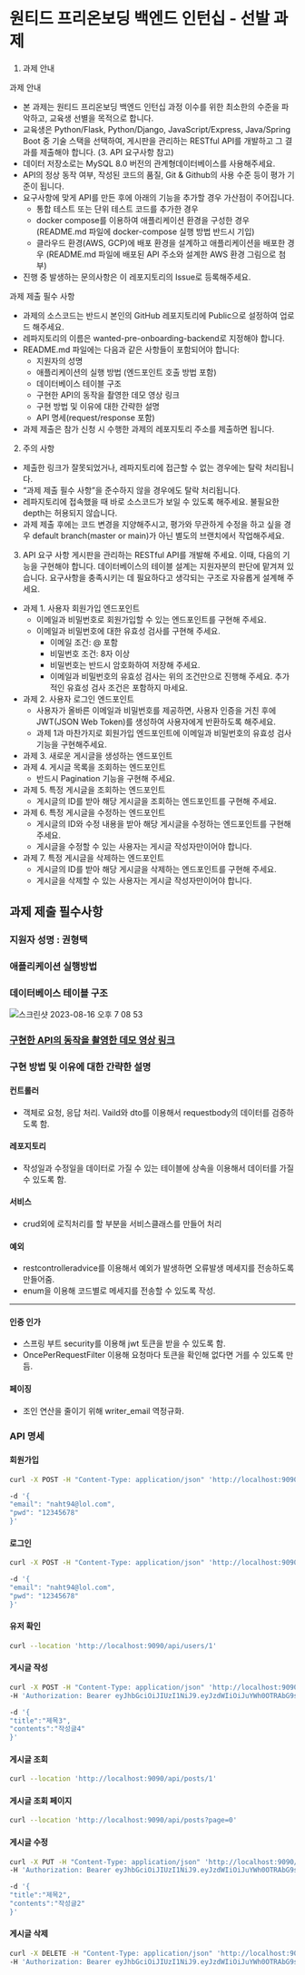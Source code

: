 # 원티드 프리온보딩 백엔드 인턴십 - 선발 과제


1. 과제 안내

과제 안내
* 본 과제는 원티드 프리온보딩 백엔드 인턴십 과정 이수를 위한 최소한의 수준을 파악하고, 교육생 선별을 목적으로 합니다.
* 교육생은 Python/Flask, Python/Django, JavaScript/Express, Java/Spring Boot 중 기술 스택을 선택하여, 게시판을 관리하는 RESTful API를 개발하고 그 결과를 제출해야 합니다. (3. API 요구사항 참고)
* 데이터 저장소로는 MySQL 8.0 버전의 관계형데이터베이스를 사용해주세요.
* API의 정상 동작 여부, 작성된 코드의 품질, Git & Github의 사용 수준 등이 평가 기준이 됩니다.
* 요구사항에 맞게 API를 만든 후에 아래의 기능을 추가할 경우 가산점이 주어집니다.
    * 통합 테스트 또는 단위 테스트 코드를 추가한 경우
    * docker compose를 이용하여 애플리케이션 환경을 구성한 경우 (README.md 파일에 docker-compose 실행 방법 반드시 기입)
    * 클라우드 환경(AWS, GCP)에 배포 환경을 설계하고 애플리케이션을 배포한 경우 (README.md 파일에 배포된 API 주소와 설계한 AWS 환경 그림으로 첨부)
* 진행 중 발생하는 문의사항은 이 레포지토리의 Issue로 등록해주세요.

과제 제출 필수 사항
* 과제의 소스코드는 반드시 본인의 GitHub 레포지토리에 Public으로 설정하여 업로드 해주세요.
* 레파지토리의 이름은 wanted-pre-onboarding-backend로 지정해야 합니다.
* README.md 파일에는 다음과 같은 사항들이 포함되어야 합니다:
    * 지원자의 성명
    * 애플리케이션의 실행 방법 (엔드포인트 호출 방법 포함)
    * 데이터베이스 테이블 구조
    * 구현한 API의 동작을 촬영한 데모 영상 링크
    * 구현 방법 및 이유에 대한 간략한 설명
    * API 명세(request/response 포함)
* 과제 제출은 참가 신청 시 수행한 과제의 레포지토리 주소를 제출하면 됩니다.
 

2. 주의 사항
* 제출한 링크가 잘못되었거나, 레파지토리에 접근할 수 없는 경우에는 탈락 처리됩니다.
* “과제 제출 필수 사항”을 준수하지 않을 경우에도 탈락 처리됩니다.
* 레파지토리에 접속했을 때 바로 소스코드가 보일 수 있도록 해주세요. 불필요한 depth는 허용되지 않습니다.
* 과제 제출 후에는 코드 변경을 지양해주시고, 평가와 무관하게 수정을 하고 싶을 경우 default branch(master or main)가 아닌 별도의 브랜치에서 작업해주세요.
 

3. API 요구 사항
                                                                                                        게시판을 관리하는 RESTful API를 개발해 주세요. 이때, 다음의 기능을 구현해야 합니다. 데이터베이스의 테이블 설계는 지원자분의 판단에 맡겨져 있습니다. 요구사항을 충족시키는 데 필요하다고 생각되는 구조로 자유롭게 설계해 주세요.
* 과제 1. 사용자 회원가입 엔드포인트
    * 이메일과 비밀번호로 회원가입할 수 있는 엔드포인트를 구현해 주세요.
    * 이메일과 비밀번호에 대한 유효성 검사를 구현해 주세요.
        * 이메일 조건: @ 포함
        * 비밀번호 조건: 8자 이상
        * 비밀번호는 반드시 암호화하여 저장해 주세요.
        * 이메일과 비밀번호의 유효성 검사는 위의 조건만으로 진행해 주세요. 추가적인 유효성 검사 조건은 포함하지 마세요.
* 과제 2. 사용자 로그인 엔드포인트
    * 사용자가 올바른 이메일과 비밀번호를 제공하면, 사용자 인증을 거친 후에 JWT(JSON Web Token)를 생성하여 사용자에게 반환하도록 해주세요.
    * 과제 1과 마찬가지로 회원가입 엔드포인트에 이메일과 비밀번호의 유효성 검사기능을 구현해주세요.
* 과제 3. 새로운 게시글을 생성하는 엔드포인트
* 과제 4. 게시글 목록을 조회하는 엔드포인트
    * 반드시 Pagination 기능을 구현해 주세요.
* 과제 5. 특정 게시글을 조회하는 엔드포인트
    * 게시글의 ID를 받아 해당 게시글을 조회하는 엔드포인트를 구현해 주세요.
* 과제 6. 특정 게시글을 수정하는 엔드포인트
    * 게시글의 ID와 수정 내용을 받아 해당 게시글을 수정하는 엔드포인트를 구현해 주세요.
    * 게시글을 수정할 수 있는 사용자는 게시글 작성자만이어야 합니다.
* 과제 7. 특정 게시글을 삭제하는 엔드포인트
    * 게시글의 ID를 받아 해당 게시글을 삭제하는 엔드포인트를 구현해 주세요.
    * 게시글을 삭제할 수 있는 사용자는 게시글 작성자만이어야 합니다.

## 과제 제출 필수사항

### 지원자 성명 : 권형택

### 애플리케이션 실행방법

### 데이터베이스 테이블 구조
![스크린샷 2023-08-16 오후 7 08 53](https://github.com/naht94/wanted-pre-onboarding-backend/assets/126442625/d747c010-a931-4889-8212-63418b537679)
### [구현한 API의 동작을 촬영한 데모 영상 링크](https://youtu.be/L8Lx65mfXXw)

### 구현 방법 및 이유에 대한 간략한 설명

#### 컨트롤러
 - 객체로 요청, 응답 처리. Vaild와 dto를 이용해서 requestbody의 데이터를 검증하도록 함.
#### 레포지토리
 - 작성일과 수정일을 데이터로 가질 수 있는 테이블에 상속을 이용해서 데이터를 가질 수 있도록 함.
#### 서비스
 - crud외에 로직처리를 할 부분을 서비스클래스를 만들어 처리
#### 예외
 - restcontrolleradvice를 이용해서 예외가 발생하면 오류발생 메세지를 전송하도록 만들어줌.
 - enum을 이용해 코드별로 메세지를 전송할 수 있도록 작성.
----
#### 인증 인가
 - 스프링 부트 security를 이용해 jwt 토큰을 받을 수 있도록 함.
 - OncePerRequestFilter 이용해 요청마다 토큰을 확인해 없다면 거를 수 있도록 만듬.
#### 페이징
 - 조인 연산을 줄이기 위해 writer_email 역정규화.
### API 명세

#### 회원가입
```bash
curl -X POST -H "Content-Type: application/json" 'http://localhost:9090/api/auth/sign-up' \

-d '{
"email": "naht94@lol.com",
"pwd": "12345678"
}'
```
#### 로그인
```bash
curl -X POST -H "Content-Type: application/json" 'http://localhost:9090/api/auth/login' \

-d '{
"email": "naht94@lol.com",
"pwd": "12345678"
}'
```
#### 유저 확인
```bash
curl --location 'http://localhost:9090/api/users/1'
```
#### 게시글 작성
```bash
curl -X POST -H "Content-Type: application/json" 'http://localhost:9090/api/posts' \
-H 'Authorization: Bearer eyJhbGciOiJIUzI1NiJ9.eyJzdWIiOiJuYWh0OTRAbG9sLmNvbSIsImF1dGgiOiJST0xFX1VTRVIiLCJleHAiOjE2OTIyNjI0OTZ9.8JT2g_BSmVSBT6prQ9mUXARgR1IyW5G0eRx9xTv7h8I'

-d '{
"title":"제목3",
"contents":"작성글4"
}'
```
#### 게시글 조회
```bash
curl --location 'http://localhost:9090/api/posts/1'
```
#### 게시글 조회 페이지
```bash
curl --location 'http://localhost:9090/api/posts?page=0'
```
#### 게시글 수정
```bash
curl -X PUT -H "Content-Type: application/json" 'http://localhost:9090/api/posts/1' \
-H 'Authorization: Bearer eyJhbGciOiJIUzI1NiJ9.eyJzdWIiOiJuYWh0OTRAbG9sLmNvbSIsImF1dGgiOiJST0xFX1VTRVIiLCJleHAiOjE2OTIyNjI0OTZ9.8JT2g_BSmVSBT6prQ9mUXARgR1IyW5G0eRx9xTv7h8I'

-d '{
"title":"제목2",
"contents":"작성글2"
}'
```
#### 게시글 삭제
```bash
curl -X DELETE -H "Content-Type: application/json" 'http://localhost:9090/api/posts/1' \
-H 'Authorization: Bearer eyJhbGciOiJIUzI1NiJ9.eyJzdWIiOiJuYWh0OTRAbG9sLmNvbSIsImF1dGgiOiJST0xFX1VTRVIiLCJleHAiOjE2OTIyNjI0OTZ9.8JT2g_BSmVSBT6prQ9mUXARgR1IyW5G0eRx9xTv7h8I'
```